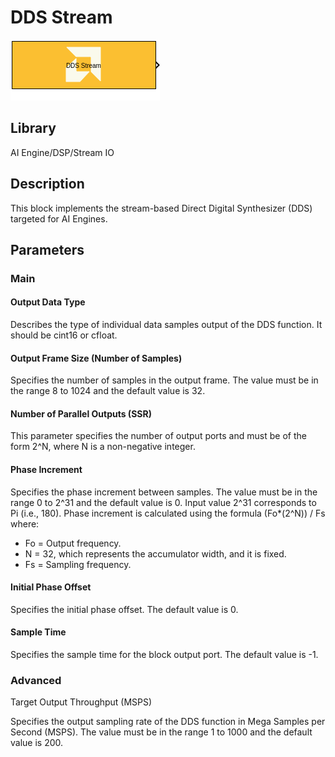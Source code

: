 # DDS Stream

  
![](./Images/block.png)  

## Library

AI Engine/DSP/Stream IO

## Description

This block implements the stream-based Direct Digital Synthesizer (DDS)
targeted for AI Engines.

## Parameters

### Main  
#### Output Data Type

Describes the type of individual data samples output of the DDS
  function. It should be cint16 or cfloat.

#### Output Frame Size (Number of Samples)

Specifies the number of samples in the output frame. The value must be
  in the range 8 to 1024 and the default value is 32.

#### Number of Parallel Outputs (SSR)

This parameter specifies the number of output ports and must be of the
  form 2^N, where N is a non-negative integer.

#### Phase Increment

Specifies the phase increment between samples. The value must be in
  the range 0 to 2^31 and the default value is 0. Input value
  2^31 corresponds to Pi (i.e., 180). Phase increment is calculated
  using the formula (Fo\*(2^N)) / Fs where:
  - Fo = Output frequency.
  - N = 32, which represents the accumulator width, and it is fixed.
  - Fs = Sampling frequency.

#### Initial Phase Offset

Specifies the initial phase offset. The default value is 0.

#### Sample Time

Specifies the sample time for the block output port. The default value
  is -1.

### Advanced  
Target Output Throughput (MSPS)

Specifies the output sampling rate of the DDS function in Mega Samples
  per Second (MSPS). The value must be in the range 1 to 1000 and
  the default value is 200.
